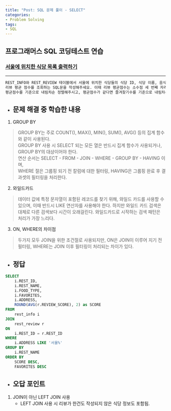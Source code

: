 ```yaml
---
title: "Post: SQL 문제 풀이 - SELECT"
categories:
- Problem Solving
tags:
- SQL
---
```



## 프로그래머스 SQL 코딩테스트 연습
### [서울에 위치한 식당 목록 출력하기](https://school.programmers.co.kr/learn/courses/30/lessons/131118)

*****

~~~ bash
REST_INFO와 REST_REVIEW 테이블에서 서울에 위치한 식당들의 식당 ID, 식당 이름, 음식 종류, 즐겨찾기수, 주소, 
리뷰 평균 점수를 조회하는 SQL문을 작성해주세요. 이때 리뷰 평균점수는 소수점 세 번째 자리에서 반올림 해주시고 결과는
평균점수를 기준으로 내림차순 정렬해주시고, 평균점수가 같다면 즐겨찾기수를 기준으로 내림차순 정렬해주세요.
~~~
* ## 문제 해결 중 학습한 내용

1. GROUP BY
> GROUP BY는 주로 COUNT(), MAX(), MIN(), SUM(), AVG() 등의 집계 함수와 같이 사용된다.<br>
GROUP BY 사용 시 SELECT 되는 모든 열은 반드시 집계 함수가 사용되거나, GROUP BY의 대상이어야 한다. <br>
> 연산 순서는 SELECT - FROM - JOIN - WHERE - GROUP BY - HAVING 이며,<br>
> WHERE 절은 그룹핑 되기 전 칼럼에 대한 필터링, HAVING은 그룹핑 완료 후 결과셋의 필터링을 처리한다.
2. 와일드카드
> 데이터 값에 특정 문자열이 포함된 레코드를 찾기 위해, 와일드 카드를 사용할 수 있으며, 이때 반드시 LIKE 연산자를
사용해야 한다. 하지만 와일드 카드 검색은 대체로 다른 검색보다 시간이 오래걸린다. 와일드카드로 시작하는 검색 패턴은 처리가 가장 느리다.
3. ON, WHERE의 차이점
> 두가지 모두 JOIN을 위한 조건절로 사용되지만, ON은 JOIN이 이루어 지기 전 필터링, WHERE는 JOIN 이후 필터링이 처리되는 차이가 있다.

* ## 정답
~~~sql
SELECT                      
    i.REST_ID,
    i.REST_NAME,
    i.FOOD_TYPE,
    i.FAVORITES,
    i.ADDRESS,
    ROUND(AVG(r.REVIEW_SCORE), 2) as SCORE
FROM 
    rest_info i
JOIN 
    rest_review r
ON 
    i.REST_ID = r.REST_ID
WHERE                       
    i.ADDRESS LIKE '서울%'
GROUP BY 
    i.REST_NAME
ORDER BY 
    SCORE DESC,
    FAVORITES DESC
~~~

* ## 오답 포인트

1. JOIN이 아닌 LEFT JOIN 사용
    + LEFT JOIN 사용 시 리뷰가 한건도 작성되지 않은 식당 정보도 포함됨.